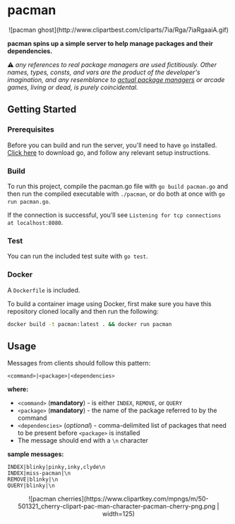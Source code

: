 # pacman

<p align="center">
![pacman ghost](http://www.clipartbest.com/cliparts/7ia/Rga/7iaRgaaiA.gif)
</p>

**pacman spins up a simple server to help manage packages and their dependencies.**

:warning: _any references to real package managers are used fictitiously. Other names, types, consts, and vars are the product of the developer's imagination, and any resemblance to [actual package managers](https://www.archlinux.org/pacman/) or arcade games, living or dead, is purely coincidental._

## Getting Started

### Prerequisites

Before you can build and run the server, you'll need to have `go` installed.
[Click here](https://golang.org/dl/) to download go, and follow any relevant setup instructions.

### Build

To run this project, compile the pacman.go file with `go build pacman.go` and then run the compiled executable with `./pacman`, or do both at once with `go run pacman.go`.

If the connection is successful, you'll see `Listening for tcp connections at localhost:8080`.

### Test

You can run the included test suite with `go test`.

### Docker

A `Dockerfile` is included.

To build a container image using Docker, first make sure you have this repository cloned locally and then run the following:

```bash
docker build -t pacman:latest . && docker run pacman
```

## Usage

Messages from clients should follow this pattern:

```
<command>|<package>|<dependencies>
```

**where:**

- `<command>` (**mandatory**) - is either `INDEX`, `REMOVE`, or `QUERY`
- `<package>` (**mandatory**) - the name of the package referred to by the command
- `<dependencies>` (_optional_) - comma-delimited list of packages that need to
  be present before `<package>` is installed
- The message should end with a `\n` character

**sample messages:**

```
INDEX|blinky|pinky,inky,clyde\n
INDEX|miss-pacman|\n
REMOVE|blinky|\n
QUERY|blinky|\n
```

<p align="center">
![pacman cherries](https://www.clipartkey.com/mpngs/m/50-501321_cherry-clipart-pac-man-character-pacman-cherry-png.png | width=125)
</p>
